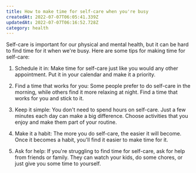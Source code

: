 ```yaml
---
title: How to make time for self-care when you're busy
createdAt: 2022-07-07T06:05:41.339Z
updatedAt: 2022-07-07T06:16:52.728Z
category: health
---
```


Self-care is important for our physical and mental health, but it can be hard to find time for it when we're busy. Here are some tips for making time for self-care: 

1. Schedule it in: Make time for self-care just like you would any other appointment. Put it in your calendar and make it a priority.

2. Find a time that works for you: Some people prefer to do self-care in the morning, while others find it more relaxing at night. Find a time that works for you and stick to it.

3. Keep it simple: You don't need to spend hours on self-care. Just a few minutes each day can make a big difference. Choose activities that you enjoy and make them part of your routine.

4. Make it a habit: The more you do self-care, the easier it will become. Once it becomes a habit, you'll find it easier to make time for it.

5. Ask for help: If you're struggling to find time for self-care, ask for help from friends or family. They can watch your kids, do some chores, or just give you some time to yourself.
